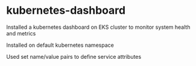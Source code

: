 # kubernetes-dashboard

Installed a kubernetes dashboard on EKS cluster to monitor system health and metrics 

Installed on default kubernetes namespace

Used set name/value pairs to define service attributes
